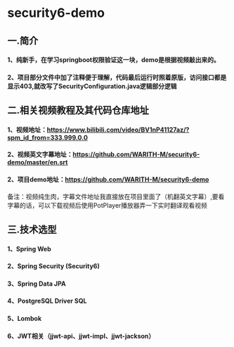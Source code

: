 # security6-demo



## 一.简介

#### 1、纯新手，在学习springboot权限验证这一块，demo是根据视频敲出来的。
#### 2、项目部分文件中加了注释便于理解，代码最后运行时照着原版，访问接口都是显示403,就改写了SecurityConfiguration.java逻辑部分逻辑


## 二.相关视频教程及其代码仓库地址

#### 1、视频地址：https://www.bilibili.com/video/BV1nP41127az/?spm_id_from=333.999.0.0
#### 2、视频英文字幕地址：https://github.com/WARITH-M/security6-demo/master/en.srt
#### 2、项目demo地址：https://github.com/WARITH-M/security6-demo
备注：视频纯生肉，字幕文件地址我直接放在项目里面了（机翻英文字幕）,要看字幕的话，可以下载视频后使用PotPlayer播放器弄一下实时翻译观看视频

## 三.技术选型

#### 1、Spring Web
#### 2、Spring Security (Security6)
#### 3、Spring Data JPA
#### 4、PostgreSQL Driver SQL
#### 5、Lombok
#### 6、JWT相关（jjwt-api、jjwt-impl、jjwt-jackson）